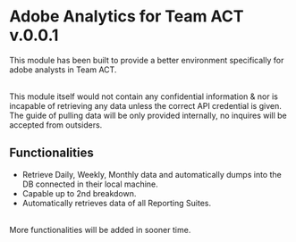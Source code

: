 Adobe Analytics for Team ACT v.0.0.1
==============

This module has been built to provide a better environment specifically for adobe analysts in Team ACT.</br></br>

This module itself would not contain any confidential information & nor is incapable of retrieving any data unless the correct API credential is given.
The guide of pulling data will be only provided internally, no inquires will be accepted from outsiders.

  
## Functionalities


* Retrieve Daily, Weekly, Monthly data and automatically dumps into the DB connected in their local machine.
* Capable up to 2nd breakdown.
* Automatically retrieves data of all Reporting Suites.<br/><br/>

More functionalities will be added in sooner time.<br/><br/>
